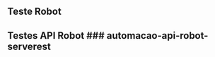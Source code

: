## Teste Robot #

## Testes API Robot ###   a u t o m a c a o - a p i - r o b o t - s e r v e r e s t  
 